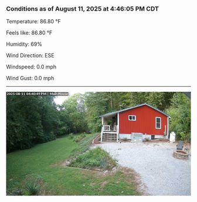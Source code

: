 ### Conditions as of August 11, 2025 at 4:46:05 PM CDT 

Temperature: 86.80 &deg;F

Feels like: 86.80 &deg;F

Humidity: 69%

Wind Direction: ESE

Windspeed: 0.0 mph

Wind Gust: 0.0 mph

---

<img src="./images/latest.jpeg"/>

